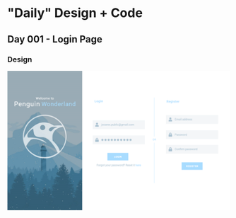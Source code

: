 # "Daily" Design + Code
## Day 001 - Login Page

### Design
![Design](https://raw.githubusercontent.com/gh-jsoares/daily-001-login/master/design.png)

